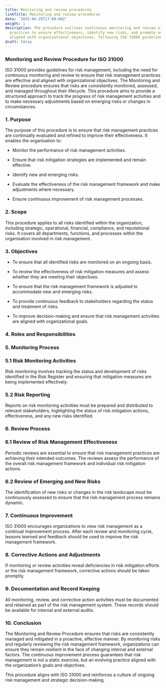 ```yaml
---
title: Monitoring and review procedures
linkTitle: Monitoring and review procedures
date: '2025-04-29T17:09:00Z'
weight: 1
description: The procedure outlines continuous monitoring and review of risk management
  practices to ensure effectiveness, identify new risks, and promote ongoing improvement
  aligned with organizational objectives, following ISO 31000 guidelines.
draft: false
---
```



### Monitoring and Review Procedure for ISO 31000

ISO 31000 provides guidelines for risk management, including the need for continuous monitoring and review to ensure that risk management practices are effective and aligned with organizational objectives. The Monitoring and Review procedure ensures that risks are consistently monitored, assessed, and managed throughout their lifecycle. This procedure aims to provide a structured approach to track the progress of risk management activities and to make necessary adjustments based on emerging risks or changes in circumstances.

<!-- Unsupported block type: divider -->

### 1. Purpose

The purpose of this procedure is to ensure that risk management practices are continually evaluated and refined to improve their effectiveness. It enables the organisation to:

- Monitor the performance of risk management activities.

- Ensure that risk mitigation strategies are implemented and remain effective.

- Identify new and emerging risks.

- Evaluate the effectiveness of the risk management framework and make adjustments where necessary.

- Ensure continuous improvement of risk management processes.

<!-- Unsupported block type: divider -->

### 2. Scope

This procedure applies to all risks identified within the organization, including strategic, operational, financial, compliance, and reputational risks. It covers all departments, functions, and processes within the organisation involved in risk management.

<!-- Unsupported block type: divider -->

### 3. Objectives

- To ensure that all identified risks are monitored on an ongoing basis.

- To review the effectiveness of risk mitigation measures and assess whether they are meeting their objectives.

- To ensure that the risk management framework is adjusted to accommodate new and emerging risks.

- To provide continuous feedback to stakeholders regarding the status and treatment of risks.

- To improve decision-making and ensure that risk management activities are aligned with organizational goals.

<!-- Unsupported block type: divider -->

### 4. Roles and Responsibilities

<!-- Unsupported block type: divider -->

### 5. Monitoring Process

### 5.1 Risk Monitoring Activities

Risk monitoring involves tracking the status and development of risks identified in the Risk Register and ensuring that mitigation measures are being implemented effectively.

### 5.2 Risk Reporting

Reports on risk monitoring activities must be prepared and distributed to relevant stakeholders, highlighting the status of risk mitigation actions, effectiveness, and any new risks identified.

<!-- Unsupported block type: divider -->

### 6. Review Process

### 6.1 Review of Risk Management Effectiveness

Periodic reviews are essential to ensure that risk management practices are achieving their intended outcomes. The reviews assess the performance of the overall risk management framework and individual risk mitigation actions.

### 6.2 Review of Emerging and New Risks

The identification of new risks or changes in the risk landscape must be continuously assessed to ensure that the risk management process remains dynamic.

<!-- Unsupported block type: divider -->

### 7. Continuous Improvement

ISO 31000 encourages organizations to view risk management as a continual improvement process. After each review and monitoring cycle, lessons learned and feedback should be used to improve the risk management framework.

<!-- Unsupported block type: divider -->

### 8. Corrective Actions and Adjustments

If monitoring or review activities reveal deficiencies in risk mitigation efforts or the risk management framework, corrective actions should be taken promptly.

<!-- Unsupported block type: divider -->

### 9. Documentation and Record Keeping

All monitoring, review, and corrective action activities must be documented and retained as part of the risk management system. These records should be available for internal and external audits.

<!-- Unsupported block type: divider -->

### 10. Conclusion

The Monitoring and Review Procedure ensures that risks are consistently managed and mitigated in a proactive, effective manner. By monitoring risks and regularly reviewing the risk management framework, organizations can ensure they remain resilient in the face of changing internal and external factors. The continuous improvement process guarantees that risk management is not a static exercise, but an evolving practice aligned with the organization’s goals and objectives.

This procedure aligns with ISO 31000 and reinforces a culture of ongoing risk management and strategic decision-making.